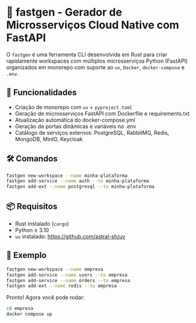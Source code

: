 # 🐍 fastgen - Gerador de Microsserviços Cloud Native com FastAPI

O `fastgen` é uma ferramenta CLI desenvolvida em Rust para criar rapidamente workspaces com múltiplos microsserviços Python (FastAPI) organizados em monorepo com suporte ao `uv`, `Docker`, `docker-compose` e `.env`.

## 🚀 Funcionalidades

- Criação de monorepo com `uv` + `pyproject.toml`
- Geração de microsserviços FastAPI com Dockerfile e requirements.txt
- Atualização automática do docker-compose.yml
- Geração de portas dinâmicas e variáveis no .env
- Catálogo de serviços externos: PostgreSQL, RabbitMQ, Redis, MongoDB, MinIO, Keycloak

## 🛠 Comandos

```bash
fastgen new-workspace --name minha-plataforma
fastgen add-service --name auth --to minha-plataforma
fastgen add-ext --name postgresql --to minha-plataforma
```

## 📦 Requisitos

- Rust instalado (`cargo`)
- Python ≥ 3.10
- `uv` instalado: https://github.com/astral-sh/uv

## 🧪 Exemplo

```bash
fastgen new-workspace --name empresa
fastgen add-service --name users --to empresa
fastgen add-service --name orders --to empresa
fastgen add-ext --name redis --to empresa
```

Pronto! Agora você pode rodar:

```bash
cd empresa
docker compose up
```